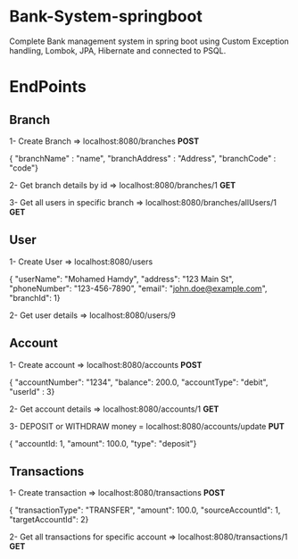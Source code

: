 ﻿# Bank-System-springboot
Complete Bank management system in spring boot using Custom Exception handling, Lombok, JPA, Hibernate and connected to PSQL.

# EndPoints
## Branch
1- Create Branch => localhost:8080/branches **POST**  

{ "branchName" : "name", "branchAddress" : "Address", "branchCode" : "code"}  

2- Get branch details by id => localhost:8080/branches/1 **GET**  

3- Get all users in specific branch => localhost:8080/branches/allUsers/1 **GET**  

## User
1- Create User => localhost:8080/users  

{ "userName": "Mohamed Hamdy", "address": "123 Main St", "phoneNumber": "123-456-7890", "email": "john.doe@example.com", "branchId": 1}  

2- Get user details => localhost:8080/users/9  

## Account 
1- Create account => localhost:8080/accounts **POST**  

{ "accountNumber": "1234", "balance": 200.0, "accountType": "debit", "userId" : 3}  

2- Get account details => localhost:8080/accounts/1 **GET**  

3- DEPOSIT or WITHDRAW money = localhost:8080/accounts/update **PUT**  

{ "accountId: 1, "amount": 100.0, "type": "deposit"}  

## Transactions
1- Create transaction => localhost:8080/transactions **POST**  

{ "transactionType": "TRANSFER", "amount": 100.0, "sourceAccountId": 1, "targetAccountId": 2}  

2- Get all transactions for specific account => localhost:8080/transactions/1 **GET**  
